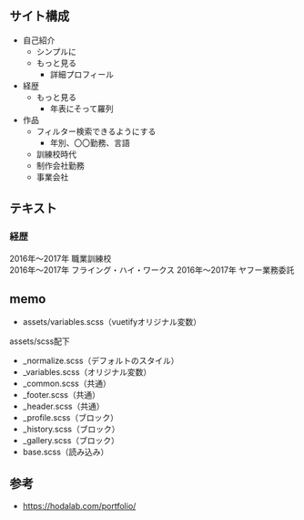 ## サイト構成

- 自己紹介
  - シンプルに
  - もっと見る
    - 詳細プロフィール
- 経歴
  - もっと見る
    - 年表にそって羅列
- 作品
  - フィルター検索できるようにする
    - 年別、〇〇勤務、言語
  - 訓練校時代
  - 制作会社勤務
  - 事業会社

## テキスト

### 経歴
2016年〜2017年 職業訓練校  
2016年〜2017年 フライング・ハイ・ワークス
2016年〜2017年 ヤフー業務委託

## memo
- assets/variables.scss（vuetifyオリジナル変数）

assets/scss配下
- _normalize.scss（デフォルトのスタイル）
- _variables.scss（オリジナル変数）
- _common.scss（共通）
- _footer.scss（共通）
- _header.scss（共通）
- _profile.scss（ブロック）
- _history.scss（ブロック）
- _gallery.scss（ブロック）
- base.scss（読み込み）

## 参考

- https://hodalab.com/portfolio/
